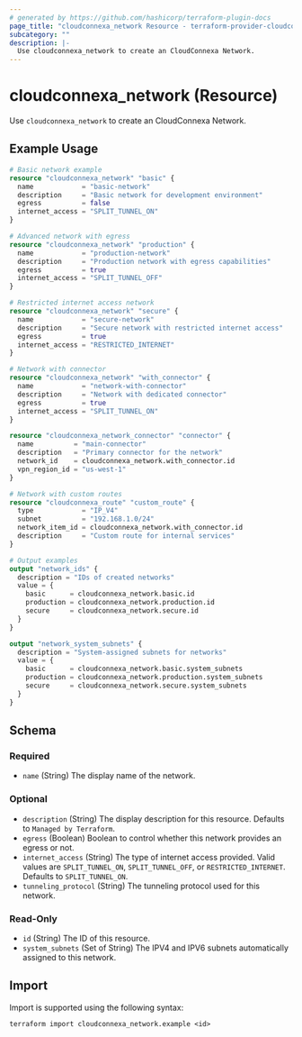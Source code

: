 ```yaml
---
# generated by https://github.com/hashicorp/terraform-plugin-docs
page_title: "cloudconnexa_network Resource - terraform-provider-cloudconnexa"
subcategory: ""
description: |-
  Use cloudconnexa_network to create an CloudConnexa Network.
---
```


# cloudconnexa_network (Resource)

Use `cloudconnexa_network` to create an CloudConnexa Network.

## Example Usage

```terraform
# Basic network example
resource "cloudconnexa_network" "basic" {
  name            = "basic-network"
  description     = "Basic network for development environment"
  egress          = false
  internet_access = "SPLIT_TUNNEL_ON"
}

# Advanced network with egress
resource "cloudconnexa_network" "production" {
  name            = "production-network"
  description     = "Production network with egress capabilities"
  egress          = true
  internet_access = "SPLIT_TUNNEL_OFF"
}

# Restricted internet access network
resource "cloudconnexa_network" "secure" {
  name            = "secure-network"
  description     = "Secure network with restricted internet access"
  egress          = true
  internet_access = "RESTRICTED_INTERNET"
}

# Network with connector
resource "cloudconnexa_network" "with_connector" {
  name            = "network-with-connector"
  description     = "Network with dedicated connector"
  egress          = true
  internet_access = "SPLIT_TUNNEL_ON"
}

resource "cloudconnexa_network_connector" "connector" {
  name          = "main-connector"
  description   = "Primary connector for the network"
  network_id    = cloudconnexa_network.with_connector.id
  vpn_region_id = "us-west-1"
}

# Network with custom routes
resource "cloudconnexa_route" "custom_route" {
  type            = "IP_V4"
  subnet          = "192.168.1.0/24"
  network_item_id = cloudconnexa_network.with_connector.id
  description     = "Custom route for internal services"
}

# Output examples
output "network_ids" {
  description = "IDs of created networks"
  value = {
    basic      = cloudconnexa_network.basic.id
    production = cloudconnexa_network.production.id
    secure     = cloudconnexa_network.secure.id
  }
}

output "network_system_subnets" {
  description = "System-assigned subnets for networks"
  value = {
    basic      = cloudconnexa_network.basic.system_subnets
    production = cloudconnexa_network.production.system_subnets
    secure     = cloudconnexa_network.secure.system_subnets
  }
}
```

<!-- schema generated by tfplugindocs -->
## Schema

### Required

- `name` (String) The display name of the network.

### Optional

- `description` (String) The display description for this resource. Defaults to `Managed by Terraform`.
- `egress` (Boolean) Boolean to control whether this network provides an egress or not.
- `internet_access` (String) The type of internet access provided. Valid values are `SPLIT_TUNNEL_ON`, `SPLIT_TUNNEL_OFF`, or `RESTRICTED_INTERNET`. Defaults to `SPLIT_TUNNEL_ON`.
- `tunneling_protocol` (String) The tunneling protocol used for this network.

### Read-Only

- `id` (String) The ID of this resource.
- `system_subnets` (Set of String) The IPV4 and IPV6 subnets automatically assigned to this network.

## Import

Import is supported using the following syntax:

```shell
terraform import cloudconnexa_network.example <id>
```
